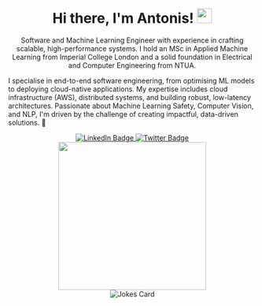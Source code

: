 <div id="header" align="center">
    <h1>Hi there, I'm Antonis! <img src="https://media.giphy.com/media/hvRJCLFzcasrR4ia7z/giphy.gif" width="30px"/></h1>
</div>

<p align="center">
Software and Machine Learning Engineer with experience in crafting scalable, high-performance systems. I hold an MSc in Applied Machine Learning from Imperial College London and a solid foundation in Electrical and Computer Engineering from NTUA.

I specialise in end-to-end software engineering, from optimising ML models to deploying cloud-native applications. My expertise includes cloud infrastructure (AWS), distributed systems, and building robust, low-latency architectures. Passionate about Machine Learning Safety, Computer Vision, and NLP, I'm driven by the challenge of creating impactful, data-driven solutions. 🚀
</p>

<div id="badges" align="center">
    <a href="https://www.linkedin.com/in/antonypap/">
        <img src="https://img.shields.io/badge/LinkedIn-blue?style=for-the-badge&logo=linkedin&logoColor=white" alt="LinkedIn Badge"/>
    </a>
    <a href="https://twitter.com/antonypap">
        <img src="https://img.shields.io/badge/Twitter-blue?style=for-the-badge&logo=twitter&logoColor=white" alt="Twitter Badge"/>
        </a>
<!-- <img src="https://komarev.com/ghpvc/?username=antonypap&style=for-the-badge&color=blue" alt=""/> -->
</div>

<div align="center">
<div >
    <img src="https://media.giphy.com/media/NTur7XlVDUdqM/giphy.gif" width="300"/>
</div>

<div>
    <img src="https://readme-jokes.vercel.app/api?hideBorder&theme=gotham" alt="Jokes Card"/>
</div>

<!-- ![GitHub Streak](http://github-readme-streak-stats.herokuapp.com?user=antonypap&theme=dark&hide_border=true) -->

<!-- ![GitHub stats](https://github-readme-stats.vercel.app/api?username=antonypap&count_private=true&show_icons=true&theme=dark) -->

<!-- ![Top Langs](https://github-readme-stats.vercel.app/api/top-langs/?username=antonypap&layout=compact&theme=dark&hide=Processing) -->

<!-- ![spotify-github-profile](https://spotify-github-profile.vercel.app/api/view?uid=antonypap&cover_image=true&theme=novatorem&bar_color_cover=true) -->
</div>
